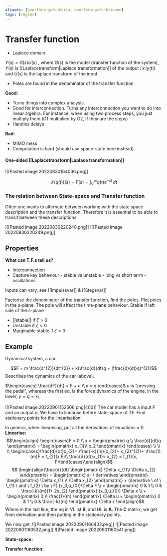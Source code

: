```yaml
---
aliases: [överföringsfunktion, överföringsfunktionen]
tags: [regler]
---
```

# Transfer function
- Laplace domain

$Y(s) = G(s)U(s)$ , 
where $G(s)$ is the model (transfer function of the system), $Y(s)$ is [[Laplacetransform|Laplace transformation]] of the output ($\mathcal{L}$(y(t)) and $U(s)$ is the laplace transform of the input 

- Poles are found in the denominator of the transfer function. 

**Good:**
- Turns things into complex analysis.
- Good for interconnection. Turns any interconnection you want to do into linear algebra. For instance, when using two process steps, you just multiply them (G1 multiplied by G2, if they are the steps)
- Handles delays

**Bad:**
- MIMO mess
- Computation is hard (should use space-state here instead)

#### One-sided [[Laplacetransform|Laplace transformation]]
![[Pasted image 20220830164036.png]]

$$\mathcal{L}(q(t))(s) = F(s) = \int_{0}^{\infty} q(t)e^{-st} \, dt$$


### The relation between State-space and Transfer function
Often one wants to alternate between working with the state space description and the transfer function. Therefore it is essential to be able to transit between these descriptions.

![[Pasted image 20220830220240.png]]
![[Pasted image 20220830220249.png]]

## Properties
**What can T.F.s tell us?**
- Interconnection
- Capture key behaviour
		- stable vs unstable
		- long vs short term
		- oscillations

Inputs can vary, see [[Impulssvar]] & [[Stegsvar]]

Factorise the denominator of the transfer function, find the poles. Plot poles in the s-plane. The pole will affect the time-plane behaviour. 
Stable if left side of the s-plane

- [[stable]] if $\zeta > 0$
- Unstable if $\zeta < 0$
- Marginable stable if $\zeta = 0$

## Example

Dynamical system, a car. 

$$F = m \frac{d^{2}}{dt^{2}} + k(\frac{d}{dt}q + (\frac{d}{dt}q)^{2})$$
Describes the dynamics of the car (above).

$\begin{cases} \frac{dF}{dt} = F + u \\ y = q \end{cases}$
u is "pressing the pedal", whereas the first eq. is the force dynamics of the engine.
in the lower, $y = q = x_{1}$

![[Pasted image 20220901152506.png|400]]
The car model has a input F and an output q.
We have to linearise before state-space of TF. Find stationary points for the linearisation!

In general, when linearising, put all the derivations of equations = 0.
**Linearise:**
$$\begin{align} \begin{cases}F = 0 \\ x = \begin{pmatrix} q \\ \frac{d}{dt}q \end{pmatrix} = \begin{pmatrix} x_{1}\\ x_2 \end{pmatrix} \end{cases} \\ \\ \\ \begin{cases}\frac{d}{dt}x_{2}= \frac{-k}{m}(x_{2}+ x_{2}^{2)}+ \frac{1}{m}F = f_{2}(x,F)\\ \frac{d}{dt}x_{1}= x_{2} = f_{1}(x, F)\end{cases}\end{align}$$
$$ \begin{align}\frac{d}{dt} \begin{pmatrix} \Delta x_{1}\\ \Delta x_{2} \end{pmatrix} = \begin{pmatrix} all \ derivatives \end{pmatrix} \begin{pmatrix} \Delta x_{1} \\ \Delta x_{2} \end{pmatrix} + (derivative \ of \ f_{1} \ and \ f_{2} \ by \ F) (x_0,u_{0)}\Delta F \\ = \begin{pmatrix} 0 & 1 \\ 0 & \frac{-k}{m}(1+ 2x_{2} \end{pmatrix} (x_0,u_{0)} \Delta x \\ + \begin{pmatrix} 0 \\ \frac{1}{m} \end{pmatrix} \Delta u = \begin{pmatrix} 0 & 1 \\ 0 & \frac{-k}{m} \end{pmatrix} \Delta x \end{align}$$
Where in the last line, the eq in VL ist **B**, and HL is **A**. 
The **C** matrix, we get from derivation and then putting in the stationary points.

We now get:
![[Pasted image 20220901160432.png]]
![[Pasted image 20220901160532.png]]
![[Pasted image 20220901160541.png]]

**State-space:**


**Transfer function:**

